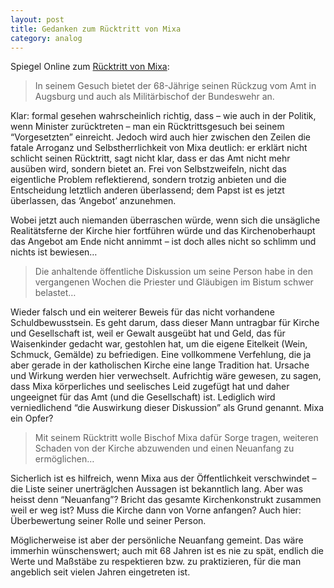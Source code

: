 ```yaml
---
layout: post
title: Gedanken zum Rücktritt von Mixa
category: analog
---
```


Spiegel Online zum [Rücktritt von Mixa](http://bit.ly/9HQ7qC):

> In seinem Gesuch bietet der 68-Jährige seinen Rückzug vom Amt in Augsburg und auch als Militärbischof der Bundeswehr an.

Klar: formal gesehen wahrscheinlich richtig, dass – wie auch in der Politik, wenn Minister zurücktreten – man ein Rücktrittsgesuch bei seinem “Vorgesetzten” einreicht. Jedoch wird auch hier zwischen den Zeilen die fatale Arroganz und Selbstherrlichkeit von Mixa deutlich: er erklärt nicht schlicht seinen Rücktritt, sagt nicht klar, dass er das Amt nicht mehr ausüben wird, sondern bietet an. Frei von Selbstzweifeln, nicht das eigentliche Problem reflektierend, sondern trotzig anbieten und die Entscheidung letztlich anderen überlassend; dem Papst ist es jetzt überlassen, das ‘Angebot’ anzunehmen.
 
Wobei jetzt auch niemanden überraschen würde, wenn sich die unsägliche Realitätsferne der Kirche hier fortführen würde und das Kirchenoberhaupt das Angebot am Ende nicht annimmt – ist doch alles nicht so schlimm und nichts ist bewiesen…

> Die anhaltende öffentliche Diskussion um seine Person habe in den vergangenen Wochen die Priester und Gläubigen im Bistum schwer belastet…

Wieder falsch und ein weiterer Beweis für das nicht vorhandene Schuldbewusstsein. Es geht darum, dass dieser Mann untragbar für Kirche und Gesellschaft ist, weil er Gewalt ausgeübt hat und Geld, das für Waisenkinder gedacht war, gestohlen hat, um die eigene Eitelkeit (Wein, Schmuck, Gemälde) zu befriedigen. Eine vollkommene Verfehlung, die ja aber gerade in der katholischen Kirche eine lange Tradition hat. Ursache und Wirkung werden hier verwechselt. Aufrichtig wäre gewesen, zu sagen, dass Mixa körperliches und seelisches Leid zugefügt hat und daher ungeeignet für das Amt (und die Gesellschaft) ist. Lediglich wird verniedlichend “die Auswirkung dieser Diskussion” als Grund genannt. Mixa ein Opfer?

> Mit seinem Rücktritt wolle Bischof Mixa dafür Sorge tragen, weiteren Schaden von der Kirche abzuwenden und einen Neuanfang zu ermöglichen…

Sicherlich ist es hilfreich, wenn Mixa aus der Öffentlichkeit verschwindet – die Liste seiner unerträglchen Aussagen ist bekanntlich lang. Aber was heisst denn “Neuanfang”? Bricht das gesamte Kirchenkonstrukt zusammen weil er weg ist? Muss die Kirche dann von Vorne anfangen? Auch hier: Überbewertung seiner Rolle und seiner Person.

Möglicherweise ist aber der persönliche Neuanfang gemeint. Das wäre immerhin wünschenswert; auch mit 68 Jahren ist es nie zu spät, endlich die Werte und Maßstäbe zu respektieren bzw. zu praktizieren, für die man angeblich seit vielen Jahren eingetreten ist.